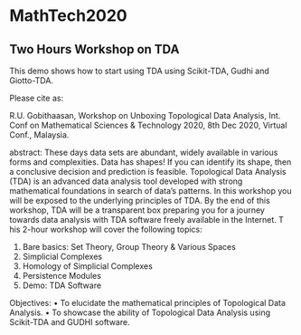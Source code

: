 # MathTech2020
## Two Hours Workshop on TDA
This demo shows how to start using TDA using Scikit-TDA, Gudhi and Giotto-TDA.


Please cite as:

R.U. Gobithaasan, Workshop on Unboxing Topological Data Analysis,
Int. Conf on Mathematical Sciences & Technology 2020, 8th Dec 2020, Virtual Conf., Malaysia.


abstract: These days data sets are abundant, widely available in various forms and complexities. Data has shapes! If you can identify its shape, then a conclusive decision and prediction is feasible. Topological Data Analysis (TDA) is an advanced data analysis tool developed with strong mathematical foundations in search of data’s patterns. In this workshop you will be exposed to the underlying principles of TDA. By the end of this workshop, TDA will be a transparent box preparing you for a journey towards data analysis with TDA software freely available in the Internet.
T
his 2-hour workshop will cover the following topics:
1) Bare basics: Set Theory, Group Theory & Various Spaces
2) Simplicial Complexes
3) Homology of Simplicial Complexes
4) Persistence Modules
5) Demo: TDA Software

Objectives:
• To elucidate the mathematical principles of Topological Data Analysis.
• To showcase the ability of Topological Data Analysis using Scikit-TDA and GUDHI
software.
